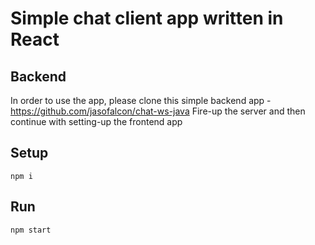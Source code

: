 # Simple chat client app written in React

## Backend
In order to use the app, please clone this simple backend app - https://github.com/jasofalcon/chat-ws-java
Fire-up the server and then continue with setting-up the frontend app

## Setup
``` npm i ```

## Run
``` npm start ```
